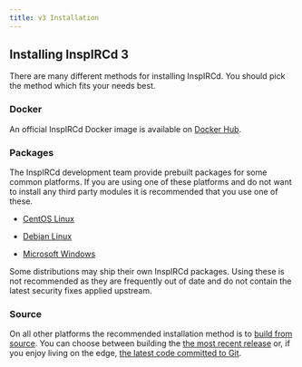 ```yaml
---
title: v3 Installation
---
```


## Installing InspIRCd 3

There are many different methods for installing InspIRCd. You should pick the method which fits your needs best.

### Docker

An official InspIRCd Docker image is available on [Docker Hub](https://hub.docker.com/r/inspircd/inspircd-docker/).

### Packages

The InspIRCd development team provide prebuilt packages for some common platforms. If you are using
one of these platforms and do not want to install any third party modules it is recommended that you
use one of these.

* [CentOS Linux](/3/installation/centos)

* [Debian Linux](/3/installation/debian)

* [Microsoft Windows](/3/installation/windows)

Some distributions may ship their own InspIRCd packages. Using these is not recommended as they are frequently out of date and do not contain the latest security fixes applied upstream.

### Source

On all other platforms the recommended installation method is to [build from source](/3/installation/source). You can choose between building the [the most recent release](/3/installation/source#release-tarball) or, if you enjoy living on the edge, [the latest code committed to Git](/3/installation/source#git).
